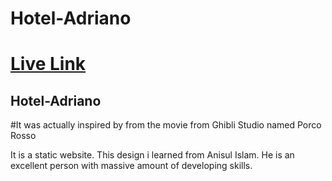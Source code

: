 # Hotel-Adriano

# [Live Link](https://sunjid-git.github.io/Hotel-Adriano-Porco-Rosso/)

## Hotel-Adriano
#It was actually inspired by from the movie from Ghibli Studio named Porco Rosso

It is a static website. This design i learned from Anisul Islam. He is an excellent person with massive amount of developing skills. 
